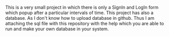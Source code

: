 This is a very small project in which there is only a SignIn and LogIn form which popup after a particular intervals of time.
This project has also a database.
As I don't know how to upload database in github. Thus I am attaching the sql file with this repository with the help which you are able to run and make your own database in your system.